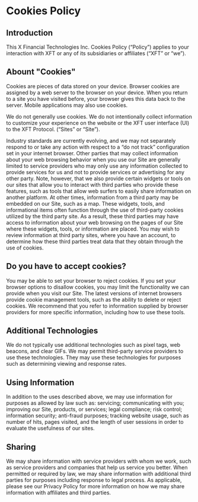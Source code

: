 # Cookies Policy

## Introduction 

This X Financial Technologies Inc. Cookies Policy (“Policy”) applies to your interaction with XFT or any of its subsidiaries or affiliates (“XFT” or “we”).

## Abount "Cookies"

Cookies are pieces of data stored on your device. Browser cookies are assigned by a web server to the browser on your device. When you return to a site you have visited before, your browser gives this data back to the server. Mobile applications may also use cookies.

We do not generally use cookies. We do not intentionally collect information to customize your experience on the website or the XFT user interface (UI) to the XFT Protocol. (“Sites” or “Site”).

Industry standards are currently evolving, and we may not separately respond to or take any action with respect to a “do not track” configuration set in your internet browser. Other parties that may collect information about your web browsing behavior when you use our Site are generally limited to service providers who may only use any information collected to provide services for us and not to provide services or advertising for any other party. Note, however, that we also provide certain widgets or tools on our sites that allow you to interact with third parties who provide these features, such as tools that allow web surfers to easily share information on another platform. At other times, information from a third party may be embedded on our Site, such as a map. These widgets, tools, and informational items often function through the use of third-party cookies utilized by the third party site. As a result, these third parties may have access to information about your web browsing on the pages of our Site where these widgets, tools, or information are placed. You may wish to review information at third party sites, where you have an account, to determine how these third parties treat data that they obtain through the use of cookies.

## Do you have to accept cookies?
You may be able to set your browser to reject cookies. If you set your browser options to disallow cookies, you may limit the functionality we can provide when you visit our Site. The latest versions of internet browsers provide cookie management tools, such as the ability to delete or reject cookies. We recommend that you refer to information supplied by browser providers for more specific information, including how to use these tools.

## Additional Technologies
We do not typically use additional technologies such as pixel tags, web beacons, and clear GIFs. We may permit third-party service providers to use these technologies. They may use these technologies for purposes such as determining viewing and response rates.

## Using Information
In addition to the uses described above, we may use information for purposes as allowed by law such as: servicing; communicating with you; improving our Site, products, or services; legal compliance; risk control; information security; anti-fraud purposes; tracking website usage, such as number of hits, pages visited, and the length of user sessions in order to evaluate the usefulness of our sites.

## Sharing
We may share information with service providers with whom we work, such as service providers and companies that help us service you better. When permitted or required by law, we may share information with additional third parties for purposes including response to legal process. As applicable, please see our Privacy Policy for more information on how we may share information with affiliates and third parties.





